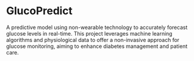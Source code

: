 # GlucoPredict
A predictive model using non-wearable technology to accurately forecast glucose levels in real-time. This project leverages machine learning algorithms and physiological data to offer a non-invasive approach for glucose monitoring, aiming to enhance diabetes management and patient care.
